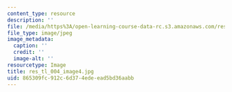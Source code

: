 ```yaml
---
content_type: resource
description: ''
file: /media/https%3A/open-learning-course-data-rc.s3.amazonaws.com/res-tll-004-stem-concept-videos-fall-2013/865309fc912c6d374edeead5bd36aabb_res_tl_004_image4.jpg
file_type: image/jpeg
image_metadata:
  caption: ''
  credit: ''
  image-alt: ''
resourcetype: Image
title: res_tl_004_image4.jpg
uid: 865309fc-912c-6d37-4ede-ead5bd36aabb
---
```


